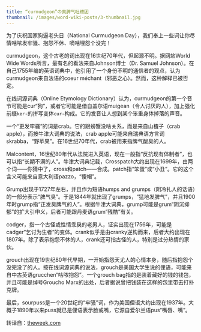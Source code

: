 ```yaml
---
title: “curmudgeon”の臭脾气吐槽团
thumbnail: /images/word-wiki-posts/3-thumbnail.jpg
---
```


为了庆祝国家狗逼老头日（National Curmudgeon Day），我们奉上一些词让你尽情咕哝发牢骚、抱怨不休、嘀咕埋怨个没完！

<!--more-->

curmudgeon，这个古老的词出现在16世纪70年代，但起源不明。据网站World Wide Words所言，最有名的看法来自Johnson博士（Dr. Samuel Johnson）。在自己1755年编的英语词典中，他引用了一个身份不明的通信者的观点，认为curmudgeon来自法语的coeur méchant（邪恶之心）。然而，这种解释已被否定。

在线词源词典（Online Etymology Dictionary）认为，curmudgeon的第一个音节可能是cur“狗”，或者它可能是借自盖尔语muigean（令人讨厌的人），加上强化前缀`ker-`的拼写变体`cur-`构成。它的发音让人想到某个笨重身体掉落的声音。

一个“更发牢骚”的词是crab。它的跟螃蟹没啥关系，而是来自山楂子（crab apple），而按牛津大词典的说法，crab apple可能来自瑞典语方言词skrabba，“野苹果”。在16世纪70年代，crab被用来指脾气酸臭的人。

Malcontent，16世纪80年代从法院进入英语，现在一般指“反抗现有体制者”，也可以指“长期不满的人”。牛津大词典记载，Crosspatch大约出现在1699年，由两个词——你猜中了，cross和patch——合成。patch指“笨蛋”或“小丑”。它的这个含义可能来自意大利语pazzo，“傻帽”。

Grump出现于1727年左右，并且作为短语humps and grumps（阴冷扎人的话语）的一部分表示“脾气臭”。于是1844年就出现了grumps，“猛地发脾气”，并且1900年时grump指“正发臭脾气的人”。根据牛津大词典，grump可能是grum“阴沉抑郁”的扩大引申义，后者可能跟丹麦语grum“残酷”有关。

codger，指一个古怪或性情乖戾的老男人，证实出现在1756年，可能是cadger“乞讨为生者”的变体。crank似乎是由cranky逆构而来，后者大约出现在1807年。除了表示抱怨不休的人，crank还可指古怪的人，特别是过分热情的家伙。

grouch出现在19世纪80年代早期，一开始指怨天尤人的心情本身，随后指抱怨个没完没了的人。按在线词源词典的说法，grouch是美国大学生说的俚语，可能来自中古英语grucchen“咕哝抱怨”。一个grouch bag指的是装着藏好的钱的钱包，并且可能是绰号Groucho Marx的出处，后者据说曾把钱装在这样的包里带去打扑克牌。

最后，sourpuss是一个20世纪的“牢骚”词，作为美国俚语大约出现在1937年。大概子1890年以来puss就已是俚语表示脸或嘴，它源自爱尔兰语pus“嘴唇、嘴”。

转译自：[theweek.com](http://theweek.com/article/index/239469/a-short-tempered-history-of-the-curmudgeon)